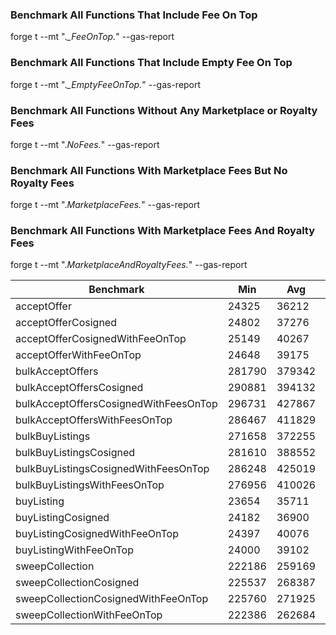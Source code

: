 ### Benchmark All Functions That Include Fee On Top

forge t --mt ".*_FeeOnTop.*" --gas-report

### Benchmark All Functions That Include Empty Fee On Top

forge t --mt ".*_EmptyFeeOnTop.*" --gas-report

### Benchmark All Functions Without Any Marketplace or Royalty Fees

forge t --mt ".*NoFees.*" --gas-report

### Benchmark All Functions With Marketplace Fees But No Royalty Fees

forge t --mt ".*MarketplaceFees.*" --gas-report

### Benchmark All Functions With Marketplace Fees And Royalty Fees

forge t --mt ".*MarketplaceAndRoyaltyFees.*" --gas-report

| Benchmark                             | Min             | Avg     | Median  | Max     | # calls |
|---------------------------------------|-----------------|---------|---------|---------|---------|
| acceptOffer                           | 24325           | 36212   | 35916   | 122322  | 18000   |
| acceptOfferCosigned                   | 24802           | 37276   | 36514   | 122909  | 36000   |
| acceptOfferCosignedWithFeeOnTop       | 25149           | 40267   | 39279   | 135608  | 72000   |
| acceptOfferWithFeeOnTop               | 24648           | 39175   | 37971   | 134992  | 36000   |
| bulkAcceptOffers                      | 281790          | 379342  | 372318  | 556082  | 1800    |
| bulkAcceptOffersCosigned              | 290881          | 394132  | 393099  | 565257  | 3600    |
| bulkAcceptOffersCosignedWithFeesOnTop | 296731          | 427867  | 427931  | 633060  | 7200    |
| bulkAcceptOffersWithFeesOnTop         | 286467          | 411829  | 409247  | 622570  | 3600    |
| bulkBuyListings                       | 271658          | 372255  | 377386  | 539686  | 1200    |
| bulkBuyListingsCosigned               | 281610          | 388552  | 388649  | 550968  | 1200    |
| bulkBuyListingsCosignedWithFeesOnTop  | 286248          | 425019  | 418837  | 628835  | 2400    |
| bulkBuyListingsWithFeesOnTop          | 276956          | 410026  | 407081  | 619545  | 2400    |
| buyListing                            | 23654           | 35711   | 35049   | 118154  | 12000   |
| buyListingCosigned                    | 24182           | 36900   | 35852   | 118814  | 12000   |
| buyListingCosignedWithFeeOnTop        | 24397           | 40076   | 39165   | 129347  | 24000   |
| buyListingWithFeeOnTop                | 24000           | 39102   | 38651   | 128851  | 24000   |
| sweepCollection                       | 222186          | 259169  | 252306  | 363932  | 1200    |
| sweepCollectionCosigned               | 225537          | 268387  | 263929  | 367283  | 1200    |
| sweepCollectionCosignedWithFeeOnTop   | 225760          | 271925  | 266466  | 377808  | 2400    |
| sweepCollectionWithFeeOnTop           | 222386          | 262684  | 257054  | 374434  | 2400    |
